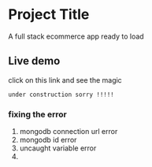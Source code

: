 # Project Title

A full stack ecommerce app ready to load



## Live demo

click on this link and see the magic

`under construction sorry !!!!!`

### fixing the error
1. mongodb connection url error
2. mongodb id error
3. uncaught variable error
4. 




